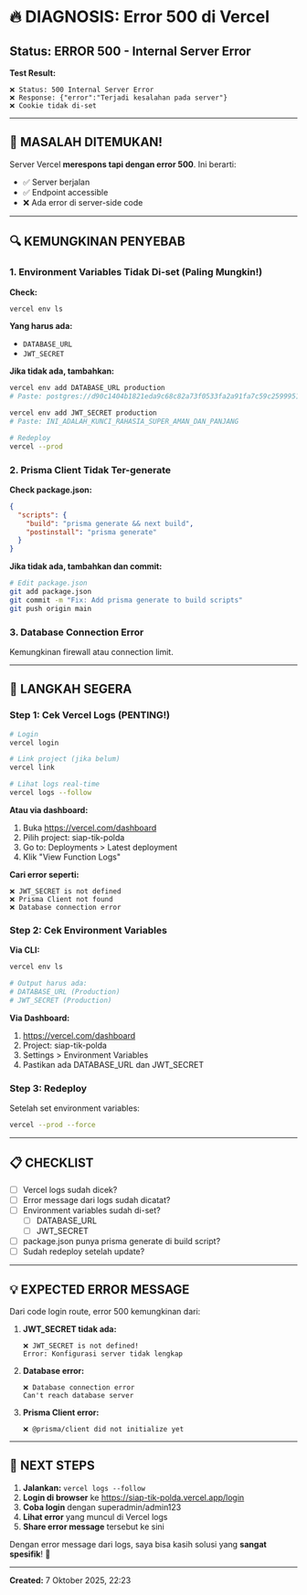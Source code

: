 # 🔥 DIAGNOSIS: Error 500 di Vercel

## Status: ERROR 500 - Internal Server Error

**Test Result:**
```
❌ Status: 500 Internal Server Error
❌ Response: {"error":"Terjadi kesalahan pada server"}
❌ Cookie tidak di-set
```

---

## 🎯 MASALAH DITEMUKAN!

Server Vercel **merespons tapi dengan error 500**. Ini berarti:
- ✅ Server berjalan
- ✅ Endpoint accessible
- ❌ Ada error di server-side code

---

## 🔍 KEMUNGKINAN PENYEBAB

### 1. Environment Variables Tidak Di-set (Paling Mungkin!)

**Check:**
```bash
vercel env ls
```

**Yang harus ada:**
- `DATABASE_URL`
- `JWT_SECRET`

**Jika tidak ada, tambahkan:**
```bash
vercel env add DATABASE_URL production
# Paste: postgres://d90c1404b1821eda9c68c82a73f0533fa2a91fa7c59c25999513e9585d1114fd:sk_qBf5wJe9Yd4Ct1cPMGm8c@db.prisma.io:5432/postgres?sslmode=require

vercel env add JWT_SECRET production
# Paste: INI_ADALAH_KUNCI_RAHASIA_SUPER_AMAN_DAN_PANJANG

# Redeploy
vercel --prod
```

### 2. Prisma Client Tidak Ter-generate

**Check package.json:**
```json
{
  "scripts": {
    "build": "prisma generate && next build",
    "postinstall": "prisma generate"
  }
}
```

**Jika tidak ada, tambahkan dan commit:**
```bash
# Edit package.json
git add package.json
git commit -m "Fix: Add prisma generate to build scripts"
git push origin main
```

### 3. Database Connection Error

Kemungkinan firewall atau connection limit.

---

## 🚨 LANGKAH SEGERA

### Step 1: Cek Vercel Logs (PENTING!)

```bash
# Login
vercel login

# Link project (jika belum)
vercel link

# Lihat logs real-time
vercel logs --follow
```

**Atau via dashboard:**
1. Buka https://vercel.com/dashboard
2. Pilih project: siap-tik-polda
3. Go to: Deployments > Latest deployment
4. Klik "View Function Logs"

**Cari error seperti:**
```
❌ JWT_SECRET is not defined
❌ Prisma Client not found
❌ Database connection error
```

### Step 2: Cek Environment Variables

**Via CLI:**
```bash
vercel env ls

# Output harus ada:
# DATABASE_URL (Production)
# JWT_SECRET (Production)
```

**Via Dashboard:**
1. https://vercel.com/dashboard
2. Project: siap-tik-polda
3. Settings > Environment Variables
4. Pastikan ada DATABASE_URL dan JWT_SECRET

### Step 3: Redeploy

Setelah set environment variables:
```bash
vercel --prod --force
```

---

## 📋 CHECKLIST

- [ ] Vercel logs sudah dicek?
- [ ] Error message dari logs sudah dicatat?
- [ ] Environment variables sudah di-set?
  - [ ] DATABASE_URL
  - [ ] JWT_SECRET
- [ ] package.json punya prisma generate di build script?
- [ ] Sudah redeploy setelah update?

---

## 💡 EXPECTED ERROR MESSAGE

Dari code login route, error 500 kemungkinan dari:

1. **JWT_SECRET tidak ada:**
   ```
   ❌ JWT_SECRET is not defined!
   Error: Konfigurasi server tidak lengkap
   ```

2. **Database error:**
   ```
   ❌ Database connection error
   Can't reach database server
   ```

3. **Prisma Client error:**
   ```
   ❌ @prisma/client did not initialize yet
   ```

---

## 🎯 NEXT STEPS

1. **Jalankan:** `vercel logs --follow`
2. **Login di browser** ke https://siap-tik-polda.vercel.app/login
3. **Coba login** dengan superadmin/admin123
4. **Lihat error** yang muncul di Vercel logs
5. **Share error message** tersebut ke sini

Dengan error message dari logs, saya bisa kasih solusi yang **sangat spesifik**! 🎯

---

**Created:** 7 Oktober 2025, 22:23
